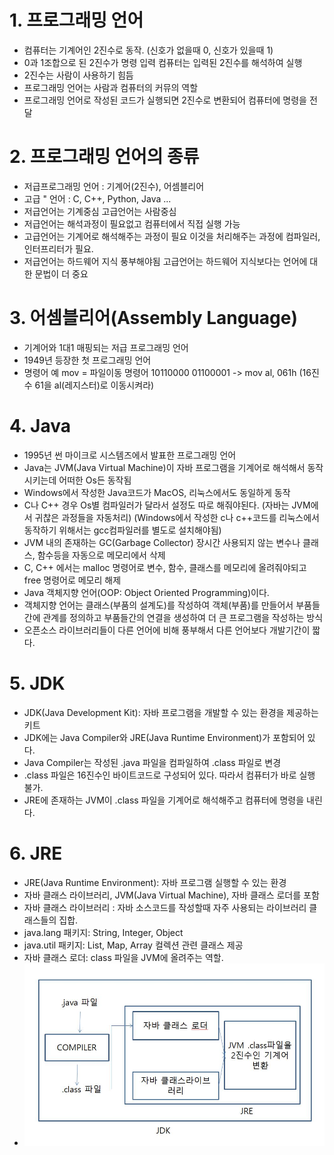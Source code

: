 # 1. 프로그래밍 언어
- 컴퓨터는 기계어인 2진수로 동작.
 (신호가 없을때 0, 신호가 있을때 1)
- 0과 1조합으로 된 2진수가 명령 입력
  컴퓨터는 입력된 2진수를 해석하여 실행
- 2진수는 사람이 사용하기 힘듬
- 프로그래밍 언어는 사람과 컴퓨터의 커뮤의 역할
- 프로그래밍 언어로 작성된 코드가 실행되면 2진수로 변환되어 컴퓨터에 명령을 전달
# 2. 프로그래밍 언어의 종류
- 저급프로그래밍 언어 : 기계어(2진수), 어셈블리어
- 고급 " 언어 : C, C++, Python, Java ...
- 저급언어는 기계중심 고급언어는 사람중심
- 저급언어는 해석과정이 필요없고 컴퓨터에서 직접 실행 가능
- 고급언어는 기계어로 해석해주는 과정이 필요 이것을 처리해주는 과정에 컴파일러, 인터프리터가 필요.
- 저급언어는 하드웨어 지식 풍부해야됨 고급언어는 하드웨어 지식보다는 언어에 대한 문법이 더 중요
# 3. 어셈블리어(Assembly Language)
- 기계어와 1대1 매핑되는 저급 프로그래밍 언어
- 1949년 등장한 첫 프로그래밍 언어
- 명령어 예 mov = 파일이동 명령어 
  10110000 01100001 -> mov al, 061h
  (16진수 61을 al(레지스터)로 이동시켜라)
# 4. Java
- 1995년 썬 마이크로 시스템즈에서 발표한 프로그래밍 언어
- Java는 JVM(Java Virtual Machine)이 자바 프로그램을 기계어로 해석해서 동작시키는데 어떠한 Os든 동작됨
- Windows에서 작성한 Java코드가 MacOS, 리눅스에서도 동일하게 동작
- C나 C++ 경우 Os별 컴파일러가 달라서 설정도 따로 해줘야된다. (자바는 JVM에서 귀찮은 과정들을 자동처리)
 (Windows에서 작성한 c나 c++코드를 리눅스에서 동작하기 위해서는 gcc컴파일러를 별도로 설치해야됨)
- JVM 내의 존재하는 GC(Garbage Collector) 장시간 사용되지 않는 변수나 클래스, 함수등을 자동으로 메모리에서 삭제
- C, C++ 에서는 malloc 명령어로 변수, 함수, 클래스를 메모리에 올려줘야되고 free 명령어로 메모리 해제
- Java 객체지향 언어(OOP: Object Oriented Programming)이다.
- 객체지향 언어는 클래스(부품의 설계도)를 작성하여 객체(부품)를 만들어서 부품들간에 관계를 정의하고 부품들간의 연결을 생성하여 더 큰 프로그램을 작성하는 방식
- 오픈소스 라이브러리들이 다른 언어에 비해 풍부해서 다른 언어보다 개발기간이 짧다.
# 5. JDK
- JDK(Java Development Kit): 자바 프로그램을 개발할 수 있는 환경을 제공하는 키트
- JDK에는 Java Compiler와 JRE(Java Runtime Environment)가 포함되어 있다.
- Java Compiler는 작성된 .java 파일을 컴파일하여 .class 파일로 변경
- .class 파일은 16진수인 바이트코드로 구성되어 있다. 따라서 컴퓨터가 바로 실행 불가.
- JRE에 존재하는 JVM이 .class 파일을 기계어로 해석해주고 컴퓨터에 명령을 내린다.
# 6. JRE
- JRE(Java Runtime Environment): 자바 프로그램 실행할 수 있는 환경
- 자바 클래스 라이브러리, JVM(Java Virtual Machine), 자바 클래스 로더를 포함
- 자바 클래스 라이브러리 : 자바 소스코드를 작성할때 자주 사용되는 라이브러리 클래스들의 집합.
- java.lang 패키지: String, Integer, Object
- java.util 패키지: List, Map, Array 컬렉션 관련 클래스 제공
- 자바 클래스 로더: class 파일을 JVM에 올려주는 역할.
- <img src ="images/JDK구동과정.jpg">